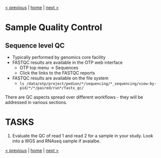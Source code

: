 [< previous](analysis-structure.md)  |  [home](README.md)  |  [next >](workflows.md) 

# Sample Quality Control

## Sequence level QC
- Typically performed by genomics core facility
- FASTQC results are available in the OTP web interface
    - OTP top menu -> Sequences
    - Click the links to the FASTQC reports
- FASTQC results are available on the file system
     - `ls /data/otp/project/pedion/*/sequencing/*_sequencing/view-by-pid/*/*/paired/run*/fastx_qc/`
     
There are QC aspects spread over different workflows - they will be addressed in various sections.
    
# TASKS

1. Evaluate the QC of read 1 and read 2 for a sample in your study. Look into a WGS and RNAseq sample if avaialbe.

[< previous](analysis-structure.md)  |  [home](README.md)  |  [next >](workflows.md) 
